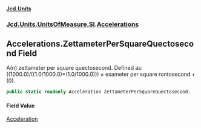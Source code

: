 #### [Jcd.Units](index.md 'index')
### [Jcd.Units.UnitsOfMeasure.SI](Jcd.Units.UnitsOfMeasure.SI.md 'Jcd.Units.UnitsOfMeasure.SI').[Accelerations](Accelerations.md 'Jcd.Units.UnitsOfMeasure.SI.Accelerations')

## Accelerations.ZettameterPerSquareQuectosecond Field

A(n) zettameter per square quectosecond. Defined as: ((1000.0)/((1.0/1000.0)*(1.0/1000.0))) × exameter per square rontosecond + (0).

```csharp
public static readonly Acceleration ZettameterPerSquareQuectosecond;
```

#### Field Value
[Acceleration](Acceleration.md 'Jcd.Units.UnitTypes.Acceleration')